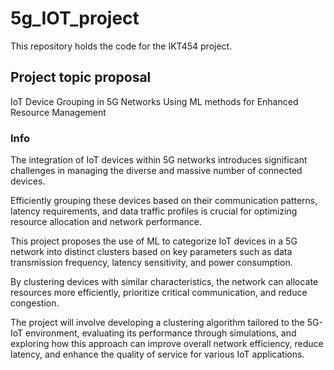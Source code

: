 # 5g_IOT_project
This repository holds the code for the IKT454 project.

## Project topic proposal

IoT Device Grouping in 5G Networks Using ML
methods for Enhanced Resource Management

### Info

The integration of IoT devices within 5G networks introduces significant
challenges in managing the diverse and massive number of connected
devices.

Efficiently grouping these devices based on their communication patterns,
latency requirements, and data traffic profiles is crucial for optimizing
resource allocation and network performance.

This project proposes the use of ML to categorize IoT devices in a 5G network
into distinct clusters based on key parameters such as data transmission
frequency, latency sensitivity, and power consumption.

By clustering devices with similar characteristics, the network can allocate
resources more efficiently, prioritize critical communication, and reduce
congestion.

The project will involve developing a clustering algorithm tailored to the 5G-
IoT environment, evaluating its performance through simulations, and
exploring how this approach can improve overall network efficiency, reduce
latency, and enhance the quality of service for various IoT applications.

